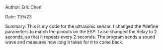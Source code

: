 Author: Eric Chen

Date: 11/5/23

Summary: This is my code for the ultrasonic sensor. I changed the #define parameters to match the pinouts on the ESP. I also changed the delay to 2 seconds, so that it repeats every 2 seconds. The program sends a sound wave and measures how long it takes for it to come back. 
